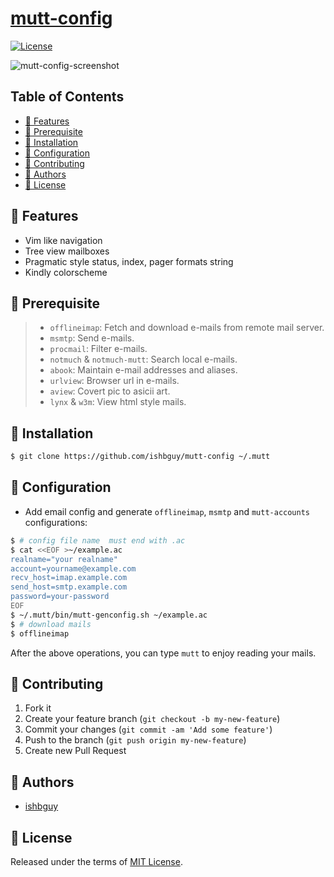 # [mutt-config](https://github.com/ishbguy/mutt-config)

[![License][licsvg]][lic]

[licsvg]: https://img.shields.io/badge/license-MIT-green.svg
[lic]: https://github.com/ishbguy/mutt-config/blob/master/LICENSE

![mutt-config-screenshot](https://github.com/ishbguy/mutt-config/blob/master/screenshots/mutt-config-screenshot.png)

## Table of Contents

+ [:art: Features](#art-features)
+ [:straight_ruler: Prerequisite](#straight_ruler-prerequisite)
+ [:rocket: Installation](#rocket-installation)
+ [:memo: Configuration](#memo-configuration)
+ [:hibiscus: Contributing](#hibiscus-contributing)
+ [:boy: Authors](#boy-authors)
+ [:scroll: License](#scroll-license)

## :art: Features

+ Vim like navigation
+ Tree view mailboxes
+ Pragmatic style status, index, pager formats string
+ Kindly colorscheme

## :straight_ruler: Prerequisite

> + `offlineimap`: Fetch and download e-mails from remote mail server.
> + `msmtp`: Send e-mails.
> + `procmail`: Filter e-mails.
> + `notmuch` & `notmuch-mutt`: Search local e-mails.
> + `abook`: Maintain e-mail addresses and aliases.
> + `urlview`: Browser url in e-mails.
> + `aview`: Covert pic to asicii art.
> + `lynx` & `w3m`: View html style mails.

## :rocket: Installation

```bash
$ git clone https://github.com/ishbguy/mutt-config ~/.mutt
```

## :memo: Configuration

+ Add email config and generate `offlineimap`, `msmtp` and `mutt-accounts` configurations:

```bash
$ # config file name  must end with .ac
$ cat <<EOF >~/example.ac
realname="your realname"
account=yourname@example.com
recv_host=imap.example.com
send_host=smtp.example.com
password=your-password
EOF
$ ~/.mutt/bin/mutt-genconfig.sh ~/example.ac
$ # download mails
$ offlineimap
```
After the above operations, you can type `mutt` to enjoy reading your mails.

## :hibiscus: Contributing

1. Fork it
2. Create your feature branch (`git checkout -b my-new-feature`)
3. Commit your changes (`git commit -am 'Add some feature'`)
4. Push to the branch (`git push origin my-new-feature`)
5. Create new Pull Request

## :boy: Authors

+ [ishbguy](https://github.com/ishbguy)

## :scroll: License

Released under the terms of [MIT License](https://opensource.org/licenses/MIT).
